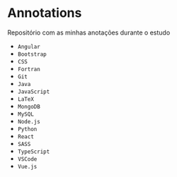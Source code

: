 # Annotations
Repositório com as minhas anotações durante o estudo

- `Angular`
- `Bootstrap`
- `CSS`
- `Fortran`
- `Git`
- `Java`
- `JavaScript`
- `LaTeX`
- `MongoDB`
- `MySQL`
- `Node.js`
- `Python`
- `React`
- `SASS`
- `TypeScript`
- `VSCode`
- `Vue.js`

